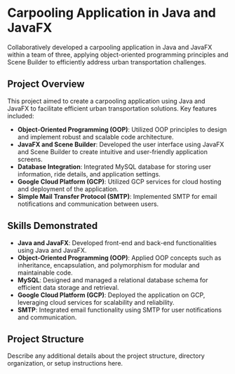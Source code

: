 # Carpooling Application in Java and JavaFX

Collaboratively developed a carpooling application in Java and JavaFX within a team of three, applying object-oriented programming principles and Scene Builder to efficiently address urban transportation challenges.

## Project Overview

This project aimed to create a carpooling application using Java and JavaFX to facilitate efficient urban transportation solutions. Key features included:

- **Object-Oriented Programming (OOP)**: Utilized OOP principles to design and implement robust and scalable code architecture.
- **JavaFX and Scene Builder**: Developed the user interface using JavaFX and Scene Builder to create intuitive and user-friendly application screens.
- **Database Integration**: Integrated MySQL database for storing user information, ride details, and application settings.
- **Google Cloud Platform (GCP)**: Utilized GCP services for cloud hosting and deployment of the application.
- **Simple Mail Transfer Protocol (SMTP)**: Implemented SMTP for email notifications and communication between users.

## Skills Demonstrated

- **Java and JavaFX**: Developed front-end and back-end functionalities using Java and JavaFX.
- **Object-Oriented Programming (OOP)**: Applied OOP concepts such as inheritance, encapsulation, and polymorphism for modular and maintainable code.
- **MySQL**: Designed and managed a relational database schema for efficient data storage and retrieval.
- **Google Cloud Platform (GCP)**: Deployed the application on GCP, leveraging cloud services for scalability and reliability.
- **SMTP**: Integrated email functionality using SMTP for user notifications and communication.

## Project Structure

Describe any additional details about the project structure, directory organization, or setup instructions here.

